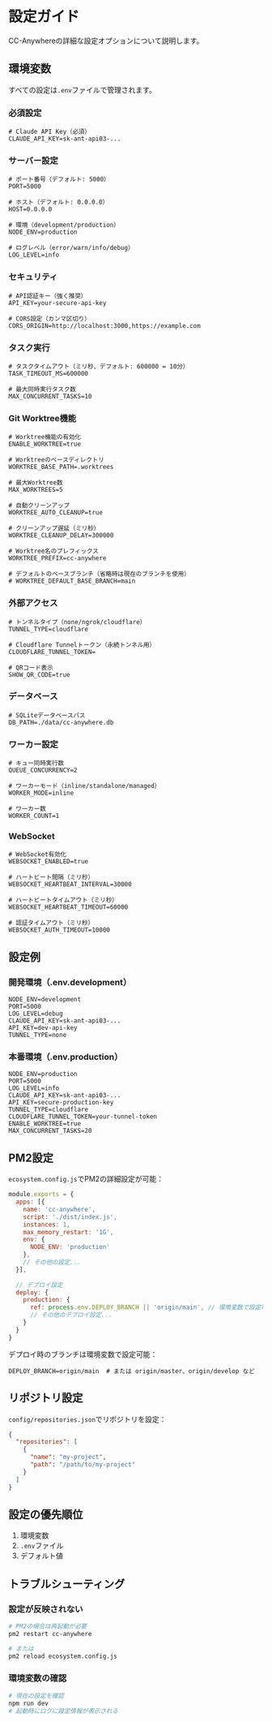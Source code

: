 # 設定ガイド

CC-Anywhereの詳細な設定オプションについて説明します。

## 環境変数

すべての設定は`.env`ファイルで管理されます。

### 必須設定

```env
# Claude API Key（必須）
CLAUDE_API_KEY=sk-ant-api03-...
```

### サーバー設定

```env
# ポート番号（デフォルト: 5000）
PORT=5000

# ホスト（デフォルト: 0.0.0.0）
HOST=0.0.0.0

# 環境（development/production）
NODE_ENV=production

# ログレベル（error/warn/info/debug）
LOG_LEVEL=info
```

### セキュリティ

```env
# API認証キー（強く推奨）
API_KEY=your-secure-api-key

# CORS設定（カンマ区切り）
CORS_ORIGIN=http://localhost:3000,https://example.com
```

### タスク実行

```env
# タスクタイムアウト（ミリ秒、デフォルト: 600000 = 10分）
TASK_TIMEOUT_MS=600000

# 最大同時実行タスク数
MAX_CONCURRENT_TASKS=10
```

### Git Worktree機能

```env
# Worktree機能の有効化
ENABLE_WORKTREE=true

# Worktreeのベースディレクトリ
WORKTREE_BASE_PATH=.worktrees

# 最大Worktree数
MAX_WORKTREES=5

# 自動クリーンアップ
WORKTREE_AUTO_CLEANUP=true

# クリーンアップ遅延（ミリ秒）
WORKTREE_CLEANUP_DELAY=300000

# Worktree名のプレフィックス
WORKTREE_PREFIX=cc-anywhere

# デフォルトのベースブランチ（省略時は現在のブランチを使用）
# WORKTREE_DEFAULT_BASE_BRANCH=main
```

### 外部アクセス

```env
# トンネルタイプ（none/ngrok/cloudflare）
TUNNEL_TYPE=cloudflare

# Cloudflare Tunnelトークン（永続トンネル用）
CLOUDFLARE_TUNNEL_TOKEN=

# QRコード表示
SHOW_QR_CODE=true
```

### データベース

```env
# SQLiteデータベースパス
DB_PATH=./data/cc-anywhere.db
```

### ワーカー設定

```env
# キュー同時実行数
QUEUE_CONCURRENCY=2

# ワーカーモード（inline/standalone/managed）
WORKER_MODE=inline

# ワーカー数
WORKER_COUNT=1
```

### WebSocket

```env
# WebSocket有効化
WEBSOCKET_ENABLED=true

# ハートビート間隔（ミリ秒）
WEBSOCKET_HEARTBEAT_INTERVAL=30000

# ハートビートタイムアウト（ミリ秒）
WEBSOCKET_HEARTBEAT_TIMEOUT=60000

# 認証タイムアウト（ミリ秒）
WEBSOCKET_AUTH_TIMEOUT=10000
```

## 設定例

### 開発環境（.env.development）

```env
NODE_ENV=development
PORT=5000
LOG_LEVEL=debug
CLAUDE_API_KEY=sk-ant-api03-...
API_KEY=dev-api-key
TUNNEL_TYPE=none
```

### 本番環境（.env.production）

```env
NODE_ENV=production
PORT=5000
LOG_LEVEL=info
CLAUDE_API_KEY=sk-ant-api03-...
API_KEY=secure-production-key
TUNNEL_TYPE=cloudflare
CLOUDFLARE_TUNNEL_TOKEN=your-tunnel-token
ENABLE_WORKTREE=true
MAX_CONCURRENT_TASKS=20
```

## PM2設定

`ecosystem.config.js`でPM2の詳細設定が可能：

```javascript
module.exports = {
  apps: [{
    name: 'cc-anywhere',
    script: './dist/index.js',
    instances: 1,
    max_memory_restart: '1G',
    env: {
      NODE_ENV: 'production'
    },
    // その他の設定...
  }],
  
  // デプロイ設定
  deploy: {
    production: {
      ref: process.env.DEPLOY_BRANCH || 'origin/main', // 環境変数で設定可能
      // その他のデプロイ設定...
    }
  }
}
```

デプロイ時のブランチは環境変数で設定可能：
```env
DEPLOY_BRANCH=origin/main  # または origin/master、origin/develop など
```

## リポジトリ設定

`config/repositories.json`でリポジトリを設定：

```json
{
  "repositories": [
    {
      "name": "my-project",
      "path": "/path/to/my-project"
    }
  ]
}
```

## 設定の優先順位

1. 環境変数
2. `.env`ファイル
3. デフォルト値

## トラブルシューティング

### 設定が反映されない

```bash
# PM2の場合は再起動が必要
pm2 restart cc-anywhere

# または
pm2 reload ecosystem.config.js
```

### 環境変数の確認

```bash
# 現在の設定を確認
npm run dev
# 起動時にログに設定情報が表示される
```